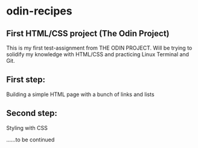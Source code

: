 # odin-recipes

## First HTML/CSS project (The Odin Project)

This is my first test-assignment from THE ODIN PROJECT.
Will be trying to solidify my knowledge with HTML/CSS and practicing Linux Terminal and Git.

## First step:
Building a simple HTML page with a bunch of links and lists

## Second step:
Styling with CSS

......to be continued
